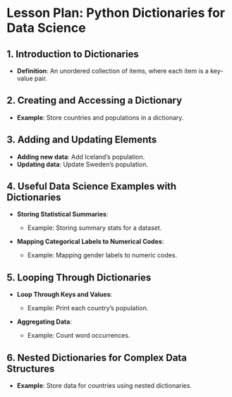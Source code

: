 # Lesson Plan: Python Dictionaries for Data Science

## 1. Introduction to Dictionaries
   - **Definition**: An unordered collection of items, where each item is a key-value pair.

## 2. Creating and Accessing a Dictionary
   - **Example**: Store countries and populations in a dictionary.

## 3. Adding and Updating Elements
   - **Adding new data**: Add Iceland’s population.
   - **Updating data**: Update Sweden’s population.

## 4. Useful Data Science Examples with Dictionaries
   - **Storing Statistical Summaries**:
     - Example: Storing summary stats for a dataset.

   - **Mapping Categorical Labels to Numerical Codes**:
     - Example: Mapping gender labels to numeric codes.

## 5. Looping Through Dictionaries
   - **Loop Through Keys and Values**:
     - Example: Print each country’s population.

   - **Aggregating Data**:
     - Example: Count word occurrences.

## 6. Nested Dictionaries for Complex Data Structures
   - **Example**: Store data for countries using nested dictionaries.

